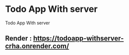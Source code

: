# Todo App With server  <br>
Todo App With server  <br>

## Render : https://todoapp-withserver-crha.onrender.com/
